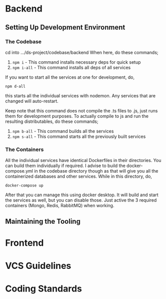 # Backend

## Setting Up Development Environment

### The Codebase

cd into .../ds-project/codebase/backend
When here, do these commands;

1. `npm i` - This command installs necessary deps for quick setup
2. `npm i-all` - This command installs all deps of all services

If you want to start all the services at one for development, do,

`npm d-all`

this starts all the individual services with nodemon. Any services that are changed will auto-restart.

Keep note that this command does not compile the .ts files to .js, just runs them for development purposes. To actually compile to js and run the resulting distributables, do these commands;

1. `npm b-all` - This command builds all the services
2. `npm s-all` - This command starts all the previously built services

### The Containers

All the individual services have identical Dockerfiles in their directories. You can build them individually if required. I advise to build the docker-compose.yml in the codebase directory though as that will give you all the containerized databases and other services. While in this directory, do,

`docker-compose up`

After that you can manage this using docker desktop. It will build and start the services as well, but you can disable those. Just active the 3 required containers (Mongo, Redis, RabbitMQ) when working.

## Maintaining the Tooling

# Frontend

# VCS Guidelines

# Coding Standards

